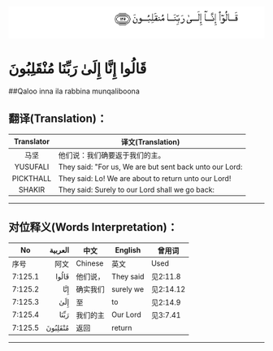 ![007:125](images/007_125.gif)

# قَالُوا إِنَّا إِلَىٰ رَبِّنَا مُنْقَلِبُونَ 

##Qaloo inna ila rabbina munqaliboona 

## 翻译(Translation)：

| Translator | 译文(Translation)                                       |
| :--------: | ------------------------------------------------------- |
|    马坚    | 他们说：我们确要返于我们的主。                          |
|  YUSUFALI  | They said: "For us, We are but sent back unto our Lord: |
| PICKTHALL  | They said: Lo! We are about to return unto our Lord!    |
|   SHAKIR   | They said: Surely to our Lord shall we go back:         |

---

## 对位释义(Words Interpretation)：

| No   | العربية | 中文    | English | 曾用词 |
| ---- | ------: | ------- | ------- | ------ |
| 序号 |    阿文 | Chinese | 英文    | Used   |
| 7:125.1 | قَالُوا   | 他们说， | They said | 见2:11.8  |
| 7:125.2 | إِنَّا     | 确实我们 | surely we | 见2:14.12 |
| 7:125.3 | إِلَىٰ     | 至       | to        | 见2:14.9  |
| 7:125.4 | رَبِّنَا    | 我们的主 | Our Lord  | 见3:7.41 |
| 7:125.5 | مُنْقَلِبُونَ | 返回     | return    |           |

---